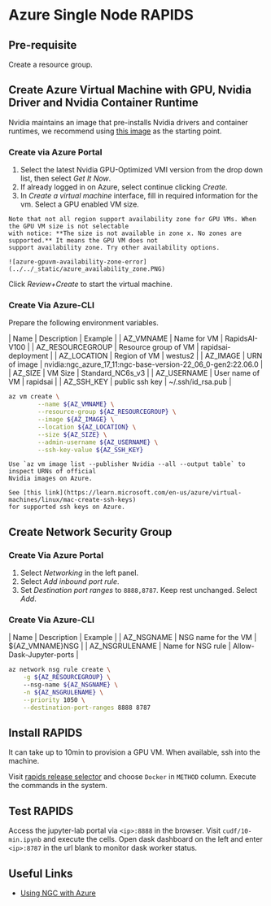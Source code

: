# Azure Single Node RAPIDS

## Pre-requisite

Create a resource group.

## Create Azure Virtual Machine with GPU, Nvidia Driver and Nvidia Container Runtime

Nvidia maintains an image that pre-installs Nvidia drivers and container runtimes,
we recommend using [this image](https://azuremarketplace.microsoft.com/en-us/marketplace/apps/nvidia.ngc_azure_17_11?tab=Overview) as the starting point.

### Create via Azure Portal

1. Select the latest Nvidia GPU-Optimized VMI version from the drop down list, then select *Get It Now*.
2. If already logged in on Azure, select continue clicking *Create*.
3. In *Create a virtual machine* interface, fill in required information for the vm.
Select a GPU enabled VM size.

```{note}
Note that not all region support availability zone for GPU VMs. When the GPU VM size is not selectable
with notice: **The size is not available in zone x. No zones are supported.** It means the GPU VM does not
support availability zone. Try other availability options.

![azure-gpuvm-availability-zone-error](../../_static/azure_availability_zone.PNG)
```

Click *Review+Create* to start the virtual machine.

### Create Via Azure-CLI

Prepare the following environment variables.

| Name | Description | Example |
| AZ_VMNAME | Name for VM | RapidsAI-V100 | 
| AZ_RESOURCEGROUP | Resource group of VM | rapidsai-deployment |
| AZ_LOCATION | Region of VM | westus2 |
| AZ_IMAGE | URN of image |  nvidia:ngc_azure_17_11:ngc-base-version-22_06_0-gen2:22.06.0 |
| AZ_SIZE | VM Size | Standard_NC6s_v3 |
| AZ_USERNAME | User name of VM | rapidsai |
| AZ_SSH_KEY | public ssh key | ~/.ssh/id_rsa.pub |

```bash
az vm create \
        --name ${AZ_VMNAME} \
        --resource-group ${AZ_RESOURCEGROUP} \
        --image ${AZ_IMAGE} \
        --location ${AZ_LOCATION} \
        --size ${AZ_SIZE} \
        --admin-username ${AZ_USERNAME} \
        --ssh-key-value ${AZ_SSH_KEY} 
```

```{note}
Use `az vm image list --publisher Nvidia --all --output table` to inspect URNs of official
Nvidia images on Azure.
```

```{note}
See [this link](https://learn.microsoft.com/en-us/azure/virtual-machines/linux/mac-create-ssh-keys)
for supported ssh keys on Azure.
```

## Create Network Security Group

### Create Via Azure Portal

1. Select *Networking* in the left panel.
2. Select *Add inbound port rule*.
3. Set *Destination port ranges* to `8888,8787`. Keep rest unchanged. Select *Add*.

### Create Via Azure-CLI

| Name | Description | Example |
| AZ_NSGNAME | NSG name for the VM | ${AZ_VMNAME}NSG |
| AZ_NSGRULENAME | Name for NSG rule | Allow-Dask-Jupyter-ports |

```bash
az network nsg rule create \
    -g ${AZ_RESOURCEGROUP} \ 
    --nsg-name ${AZ_NSGNAME} \
    -n ${AZ_NSGRULENAME} \
    --priority 1050 \
    --destination-port-ranges 8888 8787
```

## Install RAPIDS

It can take up to 10min to provision a GPU VM. When available, ssh into the machine.

Visit [rapids release selector](https://rapids.ai/start.html#get-rapids) and choose `Docker` in `METHOD`
column. Execute the commands in the system.

## Test RAPIDS

Access the jupyter-lab portal via `<ip>:8888` in the browser. Visit `cudf/10-min.ipynb` and
execute the cells. Open dask dashboard on the left and enter `<ip>:8787` in the url blank
to monitor dask worker status.

## Useful Links
 - [Using NGC with Azure](https://docs.nvidia.com/ngc/ngc-azure-setup-guide/index.html)
